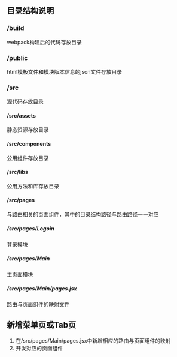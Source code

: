 ## 目录结构说明

### /build
webpack构建后的代码存放目录

### /public
html模板文件和模块版本信息的json文件存放目录

### /src
源代码存放目录
#### /src/assets
静态资源存放目录
#### /src/components
公用组件存放目录
#### /src/libs
公用方法和库存放目录
#### /src/pages
与路由相关的页面组件，其中的目录结构路径与路由路径一一对应
##### /src/pages/Logoin
登录模块
##### /src/pages/Main
主页面模块
##### /src/pages/Main/pages.jsx
路由与页面组件的映射文件



## 新增菜单页或Tab页
1. 在/src/pages/Main/pages.jsx中新增相应的路由与页面组件的映射
2. 开发对应的页面组件